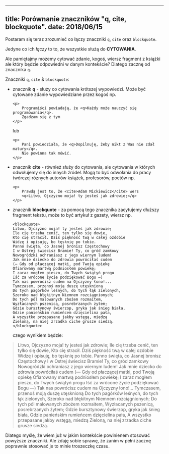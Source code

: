 ----
title: Porównanie znaczników "q, cite, blockquote".
date: 2018/06/15
----

Postaram się teraz zrozumieć co łączy znaczniki `q`, `cite` oraz `blockquote`.

Jedyne co ich _łączy_ to to, że wszystkie służą do **CYTOWANIA**.

Ale pamiętajmy możemy cytować zdanie, kogoś, wiersz fragment z książki ale który
będzie odpowiedni w danym kontekście? Dlatego zacznę od znacznika `q`.

Znaczniki `q`, `cite` & `blockquote`:

* znacznik **q** - służy co cytowania krótszej wypowiedzi. Może być cytowane
    zdanie wypowiedziane przez kogoś np.

    ```
    <p>
        Programiści powiadają, że <q>Każdy może nauczyć się programowania</q>.
        Zgadzam się z tym
    </p>
    ```

    lub

    ```
    <p>
        Pani powiedziała, że <q>Dopilnuję, żeby nikt z Was nie zdał matury</q>.
        Nie powinna tak mówić.
    </p>

* znacznik **cite** - również służy do cytowania, ale cytowania w których
    odwołujemy się do innych źródeł. Mogą to być odwołania do pracy twórczej
    różnych autorów książek, profesorów, poetów np.

    ```
    <p>
        Prawdą jest to, że <cite>Adam Mickiewicz</cite> wers
        <q>Litwo, Ojczyzno moja! ty jesteś jak zdrowie;</q>
    </p>
    ```

* znacznik **blockquote** - za pomocą tego znacznika zacytujemy dłuższy
    fragment tekstu, może to być artykuł z gazety, wiersz np.

    ```
    <blockquote>
    Litwo, Ojczyzno moja! ty jesteś jak zdrowie;
    Ile cię trzeba cenić, ten tylko się dowie,
    Kto cię stracił. Dziś piękność twą w całej ozdobie
    Widzę i opisuję, bo tęsknię po tobie.
    Panno święta, co Jasnej bronisz Częstochowy
    I w Ostrej świecisz Bramie! Ty, co gród zamkowy
    Nowogródzki ochraniasz z jego wiernym ludem!
    Jak mnie dziecko do zdrowia powróciłaś cudem
    (— Gdy od płaczącej matki, pod Twoją opiekę
    Ofiarowany martwą podniosłem powiekę;
    I zaraz mogłem pieszo, do Twych świątyń progu
    Iść za wrócone życie podziękować Bogu —)
    Tak nas powrócisz cudem na Ojczyzny łono!...
    Tymczasem, przenoś moją duszę utęsknioną
    Do tych pagórków leśnych, do tych łąk zielonych,
    Szeroko nad błękitnym Niemnem rozciągnionych;
    Do tych pól malowanych zbożem rozmaitem,
    Wyzłacanych pszenicą, posrebrzanych żytem;
    Gdzie bursztynowy świerzop, gryka jak śnieg biała,
    Gdzie panieńskim rumieńcem dzięcielina pała,
    A wszystko przepasane jakby wstęgą, miedzą
    Zieloną, na niej zrzadka ciche grusze siedzą.
    </blockquote>
    ```

    czego wynikiem będzie:

<blockquote>
    Litwo, Ojczyzno moja! ty jesteś jak zdrowie;
    Ile cię trzeba cenić, ten tylko się dowie,
    Kto cię stracił. Dziś piękność twą w całej ozdobie
    Widzę i opisuję, bo tęsknię po tobie.
    Panno święta, co Jasnej bronisz Częstochowy
    I w Ostrej świecisz Bramie! Ty, co gród zamkowy
    Nowogródzki ochraniasz z jego wiernym ludem!
    Jak mnie dziecko do zdrowia powróciłaś cudem
    (— Gdy od płaczącej matki, pod Twoją opiekę
    Ofiarowany martwą podniosłem powiekę;
    I zaraz mogłem pieszo, do Twych świątyń progu
    Iść za wrócone życie podziękować Bogu —)
    Tak nas powrócisz cudem na Ojczyzny łono!...
    Tymczasem, przenoś moją duszę utęsknioną
    Do tych pagórków leśnych, do tych łąk zielonych,
    Szeroko nad błękitnym Niemnem rozciągnionych;
    Do tych pól malowanych zbożem rozmaitem,
    Wyzłacanych pszenicą, posrebrzanych żytem;
    Gdzie bursztynowy świerzop, gryka jak śnieg biała,
    Gdzie panieńskim rumieńcem dzięcielina pała,
    A wszystko przepasane jakby wstęgą, miedzą
    Zieloną, na niej zrzadka ciche grusze siedzą.
</blockquote>

Dlatego myślę, że wiem już w jakim kontekście powinienem stosować
powyższe znaczniki. Ale zdaję sobie sprawę, że zanim w pełni zacznę
poprawnie stosować je to minie troszeczkę czasu.
